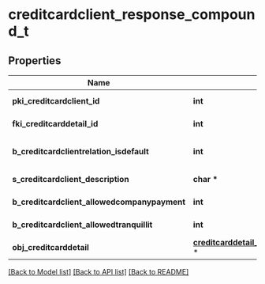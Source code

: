 # creditcardclient_response_compound_t

## Properties
Name | Type | Description | Notes
------------ | ------------- | ------------- | -------------
**pki_creditcardclient_id** | **int** | The unique ID of the Creditcardclient | 
**fki_creditcarddetail_id** | **int** | The unique ID of the Creditcarddetail | 
**b_creditcardclientrelation_isdefault** | **int** | Whether if it&#39;s the creditcardclient is the default one | 
**s_creditcardclient_description** | **char \*** | The description of the Creditcardclient | 
**b_creditcardclient_allowedcompanypayment** | **int** | Whether if it&#39;s an allowedagencypayment | 
**b_creditcardclient_allowedtranquillit** | **int** | Whether if it&#39;s an allowedtranquillit | 
**obj_creditcarddetail** | [**creditcarddetail_response_compound_t**](creditcarddetail_response_compound.md) \* |  | 

[[Back to Model list]](../README.md#documentation-for-models) [[Back to API list]](../README.md#documentation-for-api-endpoints) [[Back to README]](../README.md)


